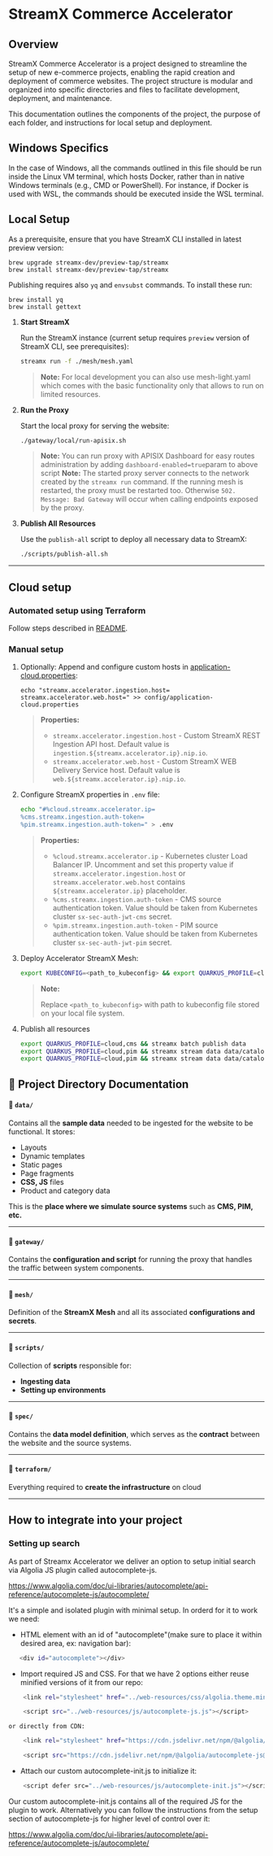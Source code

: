 # StreamX Commerce Accelerator

## Overview

StreamX Commerce Accelerator is a project designed to streamline the setup of new e-commerce
projects, enabling the rapid creation and deployment of commerce websites. The project structure is
modular and organized into specific directories and files to facilitate development, deployment, and
maintenance.

This documentation outlines the components of the project, the purpose of each folder, and
instructions for local setup and deployment.

## Windows Specifics

In the case of Windows, all the commands outlined in this file should be run inside the Linux VM terminal, which hosts Docker, rather than in native Windows terminals (e.g., CMD or PowerShell). For instance, if Docker is used with WSL, the commands should be executed inside the WSL terminal.

## Local Setup

As a prerequisite, ensure that you have StreamX CLI installed in latest preview version:
  ```shell
  brew upgrade streamx-dev/preview-tap/streamx
  brew install streamx-dev/preview-tap/streamx
  ```
Publishing requires also `yq` and `envsubst` commands. To install these run:
  ```shell
  brew install yq
  brew install gettext
  ```

1. **Start StreamX**
    
   Run the StreamX instance (current setup requires `preview` version of StreamX CLI, see
      prerequisites):
      ```bash
      streamx run -f ./mesh/mesh.yaml
      ```

   > **Note:** For local development you can also use mesh-light.yaml which comes with the basic
   functionality only that allows to run on limited resources.

2. **Run the Proxy**

   Start the local proxy for serving the website:
      ```bash
      ./gateway/local/run-apisix.sh
      ```

   > **Note:** You can run proxy with APISIX Dashboard for easy routes administration by adding `dashboard-enabled=true`param to above script
   > **Note:** The started proxy server connects to the network created by the `streamx run` command.
   If the running mesh is restarted, the proxy must be restarted too. Otherwise `502. Message: Bad Gateway` will occur when calling endpoints exposed by the proxy.

3. **Publish All Resources**
   
   Use the `publish-all` script to deploy all necessary data to StreamX:
      ```bash
      ./scripts/publish-all.sh
      ```
---

## Cloud setup
### Automated setup using Terraform
Follow steps described in [README](terraform/README.md).
### Manual setup
1. Optionally: Append and configure custom hosts in [application-cloud.properties](config/application-cloud.properties):
   ```shell
   echo "streamx.accelerator.ingestion.host=
   streamx.accelerator.web.host=" >> config/application-cloud.properties
   ```
   > **Properties:**
   > * `streamx.accelerator.ingestion.host` - Custom StreamX REST Ingestion API host. Default value is `ingestion.${streamx.accelerator.ip}.nip.io`.
   > * `streamx.accelerator.web.host` - Custom StreamX WEB Delivery Service host. Default value is `web.${streamx.accelerator.ip}.nip.io`.
2. Configure StreamX properties in `.env` file:
   ```bash
   echo "#%cloud.streamx.accelerator.ip=
   %cms.streamx.ingestion.auth-token=
   %pim.streamx.ingestion.auth-token=" > .env
   ```
   > **Properties:**
   > * `%cloud.streamx.accelerator.ip` - Kubernetes cluster Load Balancer IP. Uncomment and set this property value if `streamx.accelerator.ingestion.host` or `streamx.accelerator.web.host` contains `${streamx.accelerator.ip}` placeholder.
   > * `%cms.streamx.ingestion.auth-token` - CMS source authentication token. Value should be taken from Kubernetes cluster `sx-sec-auth-jwt-cms` secret.
   > * `%pim.streamx.ingestion.auth-token` - PIM source authentication token. Value should be taken from Kubernetes cluster `sx-sec-auth-jwt-pim` secret.
3. Deploy Accelerator StreamX Mesh:
   ```bash
   export KUBECONFIG=<path_to_kubeconfig> && export QUARKUS_PROFILE=cloud && streamx --accept-license deploy -f mesh/mesh.yaml
   ```
   > **Note:**
   > 
   > Replace `<path_to_kubeconfig>` with path to kubeconfig file stored on your local file system.
4. Publish all resources
   ```bash
   export QUARKUS_PROFILE=cloud,cms && streamx batch publish data
   export QUARKUS_PROFILE=cloud,pim && streamx stream data data/catalog/products.stream
   export QUARKUS_PROFILE=cloud,pim && streamx stream data data/catalog/categories.stream
   ```

## 📁 Project Directory Documentation

#### 📂 `data/`

Contains all the **sample data** needed to be ingested for the website to be functional. It stores:

- Layouts
- Dynamic templates
- Static pages
- Page fragments
- **CSS, JS** files
- Product and category data

This is the **place where we simulate source systems** such as **CMS, PIM, etc.**

---

#### 📂 `gateway/`

Contains the **configuration and script** for running the proxy that handles the traffic between
system components.

---

#### 📂 `mesh/`

Definition of the **StreamX Mesh** and all its associated **configurations and secrets**.

---

#### 📂 `scripts/`

Collection of **scripts** responsible for:

- **Ingesting data**
- **Setting up environments**

---

#### 📂 `spec/`

Contains the **data model definition**, which serves as the **contract** between the website and the
source systems.

---

#### 📂 `terraform/`

Everything required to **create the infrastructure** on cloud

---

## How to integrate into your project

### Setting up search

As part of Streamx Accelerator we deliver an option to setup initial search via Algolia JS plugin
called autocomplete-js.

https://www.algolia.com/doc/ui-libraries/autocomplete/api-reference/autocomplete-js/autocomplete/

It's a simple and isolated plugin with minimal setup. In orderd for it to work we need:

- HTML element with an id of "autocomplete"(make sure to place it within desired area, ex:
  navigation bar):

```bash
   <div id="autocomplete"></div>
```

- Import required JS and CSS. For that we have 2 options either reuse minified versions of it from
  our repo:

```bash
    <link rel="stylesheet" href="../web-resources/css/algolia.theme.min.css" />
```

```bash
    <script src="../web-resources/js/autocomplete-js.js"></script>
```

    or directly from CDN:

```bash
    <link rel="stylesheet" href="https://cdn.jsdelivr.net/npm/@algolia/autocomplete-theme-classic@1.17.9/dist/theme.min.css" integrity="sha256-7xmjOBJDAoCNWP1SMykTUwfikKl5pHkl2apKOyXLqYM=" crossorigin="anonymous"/>
```

```bash
    <script src="https://cdn.jsdelivr.net/npm/@algolia/autocomplete-js@1.18.0/dist/umd/index.production.js" integrity="sha256-Aav0vWau7GAZPPaOM/j8Jm5ySx1f4BCIlUFIPyTRkUM=" crossorigin="anonymous"></script>
```

- Attach our custom autocomplete-init.js to initialize it:

```bash
    <script defer src="../web-resources/js/autocomplete-init.js"></script>
```

Our custom autocomplete-init.js contains all of the required JS for the plugin to work.
Alternatively you can follow the instructions from the setup section of autocomplete-js for higher
level of control over it:

https://www.algolia.com/doc/ui-libraries/autocomplete/api-reference/autocomplete-js/autocomplete/
